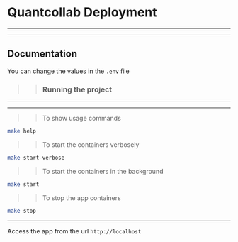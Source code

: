 # Quantcollab Deployment

---

---

## Documentation

You can change the values in the `.env` file

> > ### Running the project

---

---

> > To show usage commands

```bash
make help
```

> > To start the containers verbosely

```bash
make start-verbose
```

> > To start the containers in the background

```bash
make start
```

> > To stop the app containers

```bash
make stop
```

---

Access the app from the url `http://localhost`
